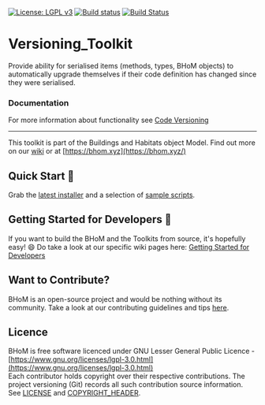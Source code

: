 [![License: LGPL v3](https://img.shields.io/badge/License-LGPL%20v3-blue.svg)](https://www.gnu.org/licenses/lgpl-3.0) [![Build status](https://ci.appveyor.com/api/projects/status/hvb5pfagqejwvihs/branch/master?svg=true)](https://ci.appveyor.com/api/projects/status/versioning_toolkit/branch/master) [![Build Status](https://dev.azure.com/BHoMBot/BHoM/_apis/build/status/Versioning_Toolkit/Versioning_Toolkit.CheckCore?branchName=master)](https://dev.azure.com/BHoMBot/BHoM/_build/latest?definitionId=126&branchName=master)

# Versioning_Toolkit

Provide ability for serialised items (methods, types, BHoM objects) to automatically upgrade themselves if their code definition has changed since they were serialised.


### Documentation
For more information about functionality see [Code Versioning](https://github.com/BHoM/documentation/wiki/Versioning---How-to-modify-code-without-breaking-user-scripts)

---
This toolkit is part of the Buildings and Habitats object Model. Find out more on our [wiki](https://github.com/BHoM/documentation/wiki) or at [https://bhom.xyz](https://bhom.xyz/)

## Quick Start 🚀 

Grab the [latest installer](https://bhom.xyz/) and a selection of [sample scripts](https://github.com/BHoM/samples).


## Getting Started for Developers 🤖 

If you want to build the BHoM and the Toolkits from source, it's hopefully easy! 😄 
Do take a look at our specific wiki pages here: [Getting Started for Developers](https://bhom.xyz/documentation/Contributing/Getting-started-for-developers/)


## Want to Contribute? ##

BHoM is an open-source project and would be nothing without its community. Take a look at our contributing guidelines and tips [here](https://github.com/BHoM/BHoM/blob/main/CONTRIBUTING.md).


## Licence ##

BHoM is free software licenced under GNU Lesser General Public Licence - [https://www.gnu.org/licenses/lgpl-3.0.html](https://www.gnu.org/licenses/lgpl-3.0.html)  
Each contributor holds copyright over their respective contributions.
The project versioning (Git) records all such contribution source information.
See [LICENSE](https://github.com/BHoM/BHoM/blob/main/LICENSE) and [COPYRIGHT_HEADER](https://github.com/BHoM/BHoM/blob/main/COPYRIGHT_HEADER.txt).

